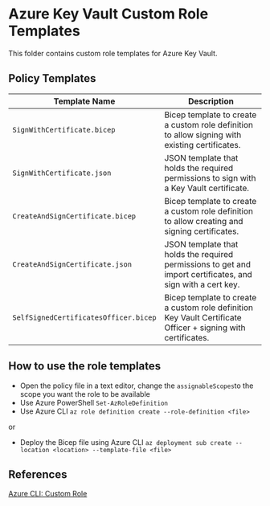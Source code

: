 # Azure Key Vault Custom Role Templates
This folder contains custom role templates for Azure Key Vault.

## Policy Templates

| Template Name | Description |
| --- | --- |
| `SignWithCertificate.bicep` | Bicep template to create a custom role definition to allow signing with existing certificates. |
| `SignWithCertificate.json` | JSON template that holds the required permissions to sign with a Key Vault certificate. |
| `CreateAndSignCertificate.bicep` | Bicep template to create a custom role definition to allow creating and signing certificates. |
| `CreateAndSignCertificate.json` | JSON template that holds the required permissions to get and import certificates, and sign with a cert key. |
| `SelfSignedCertificatesOfficer.bicep` | Bicep template to create a custom role definition Key Vault Certificate Officer + signing with certificates. |

## How to use the role templates
 - Open the policy file in a text editor, change the `assignableScopes`to the scope you want the role to be available
 - Use Azure PowerShell `Set-AzRoleDefinition`
 - Use Azure CLI `az role definition create --role-definition <file>`

or 
 - Deploy the Bicep file using Azure CLI `az deployment sub create --location <location> --template-file <file>`

## References
[Azure CLI: Custom Role](https://learn.microsoft.com/en-us/azure/role-based-access-control/tutorial-custom-role-cli)